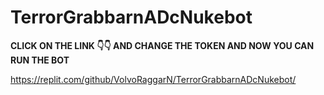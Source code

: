 # TerrorGrabbarnADcNukebot

**CLICK ON THE LINK 👇👇 AND CHANGE THE TOKEN AND NOW YOU CAN RUN THE BOT**

https://replit.com/github/VolvoRaggarN/TerrorGrabbarnADcNukebot/
